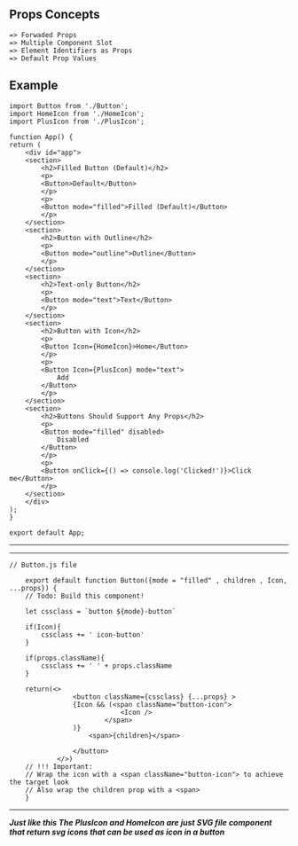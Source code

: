 ## Props Concepts

    => Forwaded Props
    => Multiple Component Slot
    => Element Identifiers as Props
    => Default Prop Values

## Example 

    import Button from './Button';
    import HomeIcon from './HomeIcon';
    import PlusIcon from './PlusIcon';

    function App() {
    return (
        <div id="app">
        <section>
            <h2>Filled Button (Default)</h2>
            <p>
            <Button>Default</Button>
            </p>
            <p>
            <Button mode="filled">Filled (Default)</Button>
            </p>
        </section>
        <section>
            <h2>Button with Outline</h2>
            <p>
            <Button mode="outline">Outline</Button>
            </p>
        </section>
        <section>
            <h2>Text-only Button</h2>
            <p>
            <Button mode="text">Text</Button>
            </p>
        </section>
        <section>
            <h2>Button with Icon</h2>
            <p>
            <Button Icon={HomeIcon}>Home</Button>
            </p>
            <p>
            <Button Icon={PlusIcon} mode="text">
                Add
            </Button>
            </p>
        </section>
        <section>
            <h2>Buttons Should Support Any Props</h2>
            <p>
            <Button mode="filled" disabled>
                Disabled
            </Button>
            </p>
            <p>
            <Button onClick={() => console.log('Clicked!')}>Click me</Button>
            </p>
        </section>
        </div>
    );
    }

    export default App;
---
---
    // Button.js file

        export default function Button({mode = "filled" , children , Icon, ...props}) {
        // Todo: Build this component!
        
        let cssclass = `button ${mode}-button`
        
        if(Icon){
            cssclass += ' icon-button'
        }
        
        if(props.className){
            cssclass += ' ' + props.className
        }

        return(<>
                    <button className={cssclass} {...props} > 
                    {Icon && (<span className="button-icon">
                                <Icon />
                            </span>
                    )}
                        <span>{children}</span> 
                    
                    </button>
                </>)
        // !!! Important: 
        // Wrap the icon with a <span className="button-icon"> to achieve the target look
        // Also wrap the children prop with a <span>
        }
---

***Just like this The PlusIcon and HomeIcon are just SVG file component that return svg icons that can be used as icon in a button***